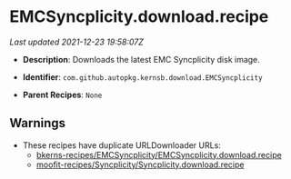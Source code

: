 # EMCSyncplicity.download.recipe

_Last updated 2021-12-23 19:58:07Z_

- **Description**: Downloads the latest EMC Syncplicity disk image.

- **Identifier**: `com.github.autopkg.kernsb.download.EMCSyncplicity`

- **Parent Recipes**: `None`

## Warnings

- These recipes have duplicate URLDownloader URLs:
    - [bkerns-recipes/EMCSyncplicity/EMCSyncplicity.download.recipe](/autopkg-dupe-tracker/bkerns-recipes/EMCSyncplicity/EMCSyncplicity.download.recipe)
    - [moofit-recipes/Syncplicity/Syncplicity.download.recipe](/autopkg-dupe-tracker/moofit-recipes/Syncplicity/Syncplicity.download.recipe)